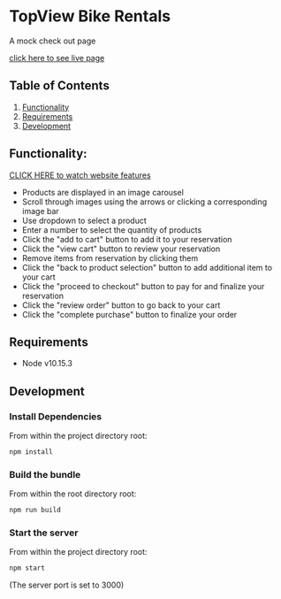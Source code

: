 # TopView Bike Rentals

A mock check out page

[click here to see live page](http://bit.ly/checkout9292019)


## Table of Contents

1. [Functionality](#Functionality)
2. [Requirements](#Requirements)
3. [Development](#Development)




## Functionality: 

[CLICK HERE to watch website features](https://video.drift.com/v/abXnwYp36co/)

- Products are displayed in an image carousel
- Scroll through images using the arrows or clicking a corresponding image bar
- Use dropdown to select a product
- Enter a number to select the quantity of products 
- Click the "add to cart" button to add it to your reservation
- Click the "view cart" button to review your reservation
- Remove items from reservation by clicking them
- Click the "back to product selection" button to add additional item to your cart
- Click the "proceed to checkout" button to pay for and finalize your reservation
- Click the "review order" button to go back to your cart
- Click the "complete purchase" button to finalize your order

## Requirements
- Node v10.15.3

## Development

### Install Dependencies
From within the project directory root:
```sh
npm install
```

### Build the bundle
From within the root directory root:
```sh
npm run build
```

### Start the server
From within the project directory root:
```sh
npm start
```
(The server port is set to 3000)
